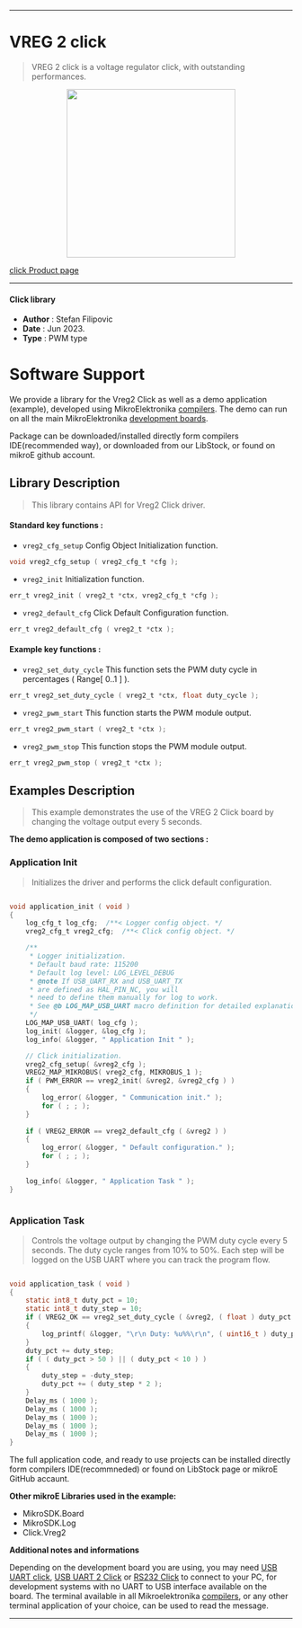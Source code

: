  
---
# VREG 2 click

> VREG 2 click is a voltage regulator click, with outstanding performances.

<p align="center">
  <img src="https://download.mikroe.com/images/click_for_ide/vreg2_click.png" height=300px>
</p>

[click Product page](https://www.mikroe.com/vreg-2-click)

---


#### Click library 

- **Author**        : Stefan Filipovic
- **Date**          : Jun 2023.
- **Type**          : PWM type


# Software Support

We provide a library for the Vreg2 Click 
as well as a demo application (example), developed using MikroElektronika 
[compilers](https://shop.mikroe.com/compilers). 
The demo can run on all the main MikroElektronika [development boards](https://shop.mikroe.com/development-boards).

Package can be downloaded/installed directly form compilers IDE(recommended way), or downloaded from our LibStock, or found on mikroE github account. 

## Library Description

> This library contains API for Vreg2 Click driver.

#### Standard key functions :

- `vreg2_cfg_setup` Config Object Initialization function.
```c
void vreg2_cfg_setup ( vreg2_cfg_t *cfg ); 
```

- `vreg2_init` Initialization function.
```c
err_t vreg2_init ( vreg2_t *ctx, vreg2_cfg_t *cfg );
```

- `vreg2_default_cfg` Click Default Configuration function.
```c
err_t vreg2_default_cfg ( vreg2_t *ctx );
```

#### Example key functions :

- `vreg2_set_duty_cycle` This function sets the PWM duty cycle in percentages ( Range[ 0..1 ] ).
```c
err_t vreg2_set_duty_cycle ( vreg2_t *ctx, float duty_cycle );
```

- `vreg2_pwm_start` This function starts the PWM module output.
```c
err_t vreg2_pwm_start ( vreg2_t *ctx );
```

- `vreg2_pwm_stop` This function stops the PWM module output.
```c
err_t vreg2_pwm_stop ( vreg2_t *ctx );
```

## Examples Description

> This example demonstrates the use of the VREG 2 Click board by changing the voltage output every 5 seconds.

**The demo application is composed of two sections :**

### Application Init 

> Initializes the driver and performs the click default configuration.

```c

void application_init ( void )
{
    log_cfg_t log_cfg;  /**< Logger config object. */
    vreg2_cfg_t vreg2_cfg;  /**< Click config object. */

    /** 
     * Logger initialization.
     * Default baud rate: 115200
     * Default log level: LOG_LEVEL_DEBUG
     * @note If USB_UART_RX and USB_UART_TX 
     * are defined as HAL_PIN_NC, you will 
     * need to define them manually for log to work. 
     * See @b LOG_MAP_USB_UART macro definition for detailed explanation.
     */
    LOG_MAP_USB_UART( log_cfg );
    log_init( &logger, &log_cfg );
    log_info( &logger, " Application Init " );

    // Click initialization.
    vreg2_cfg_setup( &vreg2_cfg );
    VREG2_MAP_MIKROBUS( vreg2_cfg, MIKROBUS_1 );
    if ( PWM_ERROR == vreg2_init( &vreg2, &vreg2_cfg ) )
    {
        log_error( &logger, " Communication init." );
        for ( ; ; );
    }
    
    if ( VREG2_ERROR == vreg2_default_cfg ( &vreg2 ) )
    {
        log_error( &logger, " Default configuration." );
        for ( ; ; );
    }
    
    log_info( &logger, " Application Task " );
}
  
```

### Application Task

> Controls the voltage output by changing the PWM duty cycle every 5 seconds.
The duty cycle ranges from 10% to 50%. Each step will be logged on the USB UART where you can track the program flow.

```c

void application_task ( void )
{
    static int8_t duty_pct = 10;
    static int8_t duty_step = 10;
    if ( VREG2_OK == vreg2_set_duty_cycle ( &vreg2, ( float ) duty_pct / 100 ) )
    {
        log_printf( &logger, "\r\n Duty: %u%%\r\n", ( uint16_t ) duty_pct );
    }
    duty_pct += duty_step;
    if ( ( duty_pct > 50 ) || ( duty_pct < 10 ) ) 
    {
        duty_step = -duty_step;
        duty_pct += ( duty_step * 2 );
    }
    Delay_ms ( 1000 );
    Delay_ms ( 1000 );
    Delay_ms ( 1000 );
    Delay_ms ( 1000 );
    Delay_ms ( 1000 );
} 

```

The full application code, and ready to use projects can be  installed directly form compilers IDE(recommneded) or found on LibStock page or mikroE GitHub accaunt.

**Other mikroE Libraries used in the example:** 

- MikroSDK.Board
- MikroSDK.Log
- Click.Vreg2

**Additional notes and informations**

Depending on the development board you are using, you may need 
[USB UART click](https://shop.mikroe.com/usb-uart-click), 
[USB UART 2 Click](https://shop.mikroe.com/usb-uart-2-click) or 
[RS232 Click](https://shop.mikroe.com/rs232-click) to connect to your PC, for 
development systems with no UART to USB interface available on the board. The 
terminal available in all Mikroelektronika 
[compilers](https://shop.mikroe.com/compilers), or any other terminal application 
of your choice, can be used to read the message.



---
